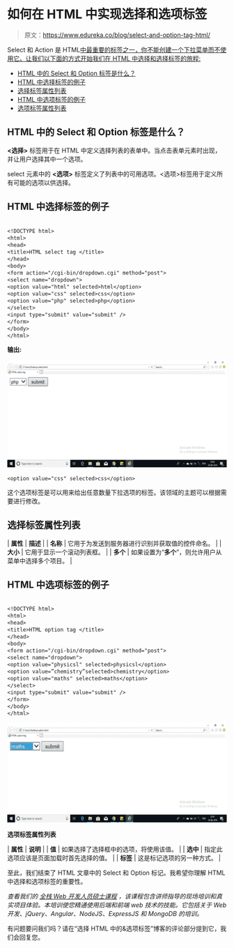 # 如何在 HTML 中实现选择和选项标签

> 原文：<https://www.edureka.co/blog/select-and-option-tag-html/>

Select 和 Action 是 HTML[中最重要的标签之一，你不能创建一个下拉菜单而不使用它。让我们以下面的方式开始我们在 HTML 中选择和选择标签的旅程:](https://www.edureka.co/blog/what-is-html/)

*   [HTML 中的 Select 和 Option 标签是什么？](#selectoption)
*   [HTML 中选择标签的例子](#selectexample)
*   [选择标签属性列表](#selectattributelist)
*   [HTML 中选项标签的例子](#optionexample)
*   [选项标签属性列表](#optionattributelist)

## **HTML 中的 Select 和 Option 标签是什么？**

**<选择>** 标签用于在 HTML 中定义选择列表的表单中。当点击表单元素时出现，并让用户选择其中一个选项。

select 元素中的 **<选项>** 标签定义了列表中的可用选项。<选项>标签用于定义所有可能的选项以供选择。

## **HTML 中选择标签的例子**

```

<!DOCTYPE html>
<html>
<head>
<title>HTML select tag </title>
</head>
<body>
<form action="/cgi-bin/dropdown.cgi" method="post">
<select name="dropdown">
<option value="html" selected>html</option>
<option value="css" selected>css</option>
<option value="php" selected>php</option>
</select>
<input type="submit" value="submit" />
</form>
</body>
</html>

```

**输出:**

![Select and Option Tag in HTML](img/49e247615af5648088a638ee06d9f9fa.png)

```
<option value="css" selected>css</option>
```

这个选项标签是可以用来给出任意数量下拉选项的标签。该领域的主题可以根据需要进行修改。

## **选择标签属性列表**

| **属性** | **描述** |
| **名称** | 它用于为发送到服务器进行识别并获取值的控件命名。 |
| **大小** | 它用于显示一个滚动列表框。 |
| **多个** | 如果设置为“**多个**”，则允许用户从菜单中选择多个项目。 |

## **HTML 中选项标签的例子**

```

<!DOCTYPE html>
<html>
<head>
<title>HTML option tag </title>
</head>
<body>
<form action="/cgi-bin/dropdown.cgi" method="post">
<select name="dropdown">
<option value="physicsl" selected>physicsl</option>
<option value=”chemistry”selected>chemistry</option>
<option value="maths" selected>maths</option>
</select>
<input type="submit" value="submit" />
</form>
</body>
</html>

```

![Option tag in HTML](img/50e65e517b4e76d47e5edd1de2bea881.png)

**选项标签属性列表**

| **属性** | **说明** |
| **值** | 如果选择了选择框中的选项，将使用该值。 |
| **选中** | 指定此选项应该是页面加载时首先选择的值。 |
| **标签** | 这是标记选项的另一种方式。 |

至此，我们结束了 HTML 文章中的 Select 和 Option 标记。我希望你理解 HTML 中选择和选项标签的重要性。

*查看我们的  [全栈 Web 开发人员硕士课程](https://www.edureka.co/masters-program/full-stack-developer-training) ，该课程包含讲师指导的现场培训和真实项目体验。本培训使您精通使用后端和前端 web 技术的技能。它包括关于 Web 开发、jQuery、Angular、NodeJS、ExpressJS 和 MongoDB 的培训。*

有问题要问我们吗？请在“选择 HTML 中的&选项标签”博客的评论部分提到它，我们会回复您。